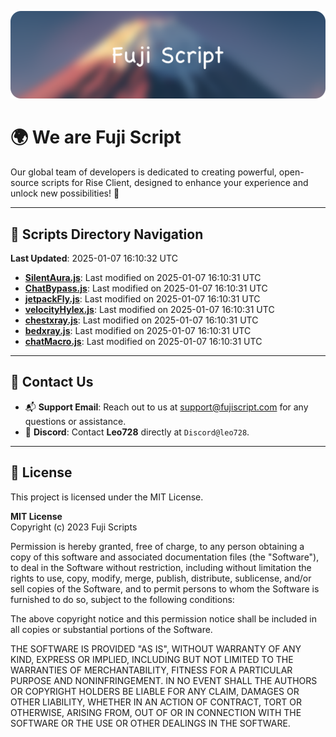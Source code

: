 ![Banner](.github/b.webp)

# 🌍 **We are Fuji Script**

Our global team of developers is dedicated to creating powerful, open-source scripts for Rise Client, designed to enhance your experience and unlock new possibilities! 🌟

---
<!-- SCRIPTS_NAVIGATION_START -->
## 📂 **Scripts Directory Navigation**

**Last Updated**: 2025-01-07 16:10:32 UTC

- **[SilentAura.js](scripts/SilentAura.js)**: Last modified on 2025-01-07 16:10:31 UTC
- **[ChatBypass.js](scripts/ChatBypass.js)**: Last modified on 2025-01-07 16:10:31 UTC
- **[jetpackFly.js](scripts/jetpackFly.js)**: Last modified on 2025-01-07 16:10:31 UTC
- **[velocityHylex.js](scripts/velocityHylex.js)**: Last modified on 2025-01-07 16:10:31 UTC
- **[chestxray.js](scripts/chestxray.js)**: Last modified on 2025-01-07 16:10:31 UTC
- **[bedxray.js](scripts/bedxray.js)**: Last modified on 2025-01-07 16:10:31 UTC
- **[chatMacro.js](scripts/chatMacro.js)**: Last modified on 2025-01-07 16:10:31 UTC

<!-- SCRIPTS_NAVIGATION_END -->

---

## 💬 **Contact Us**  
- 📬 **Support Email**: Reach out to us at [support@fujiscript.com](mailto:support@fujiscript.com) for any questions or assistance.  
- 💬 **Discord**: Contact **Leo728** directly at `Discord@leo728`.

---

## 📜 **License**

This project is licensed under the MIT License.  

**MIT License**  
Copyright (c) 2023 Fuji Scripts  

Permission is hereby granted, free of charge, to any person obtaining a copy of this software and associated documentation files (the "Software"), to deal in the Software without restriction, including without limitation the rights to use, copy, modify, merge, publish, distribute, sublicense, and/or sell copies of the Software, and to permit persons to whom the Software is furnished to do so, subject to the following conditions:  

The above copyright notice and this permission notice shall be included in all copies or substantial portions of the Software.  

THE SOFTWARE IS PROVIDED "AS IS", WITHOUT WARRANTY OF ANY KIND, EXPRESS OR IMPLIED, INCLUDING BUT NOT LIMITED TO THE WARRANTIES OF MERCHANTABILITY, FITNESS FOR A PARTICULAR PURPOSE AND NONINFRINGEMENT. IN NO EVENT SHALL THE AUTHORS OR COPYRIGHT HOLDERS BE LIABLE FOR ANY CLAIM, DAMAGES OR OTHER LIABILITY, WHETHER IN AN ACTION OF CONTRACT, TORT OR OTHERWISE, ARISING FROM, OUT OF OR IN CONNECTION WITH THE SOFTWARE OR THE USE OR OTHER DEALINGS IN THE SOFTWARE.  
